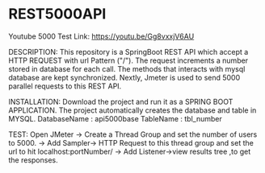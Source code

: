 # REST5000API

Youtube 5000 Test Link: https://youtu.be/Gg8vxxjV6AU

DESCRIPTION:
This repository is a SpringBoot REST API which accept a HTTP REQUEST with url Pattern ("/").
The request increments a number stored in database for each call.
The methods that interacts with mysql database are kept synchronized.
Nextly, Jmeter is used to send 5000 parallel requests to this REST API.

INSTALLATION:
Download the project and run it as a SPRING BOOT APPLICATION.
The project automatically creates the database and table in MYSQL.
DatabaseName : api5000base
TableName : tbl_number

TEST:
Open JMeter
-> Create a Thread Group and set the number of users to 5000.
-> Add Sampler-> HTTP Request to this thread group and set the url to hit
localhost:portNumber/
-> Add Listener->view results tree ,to get the responses.



